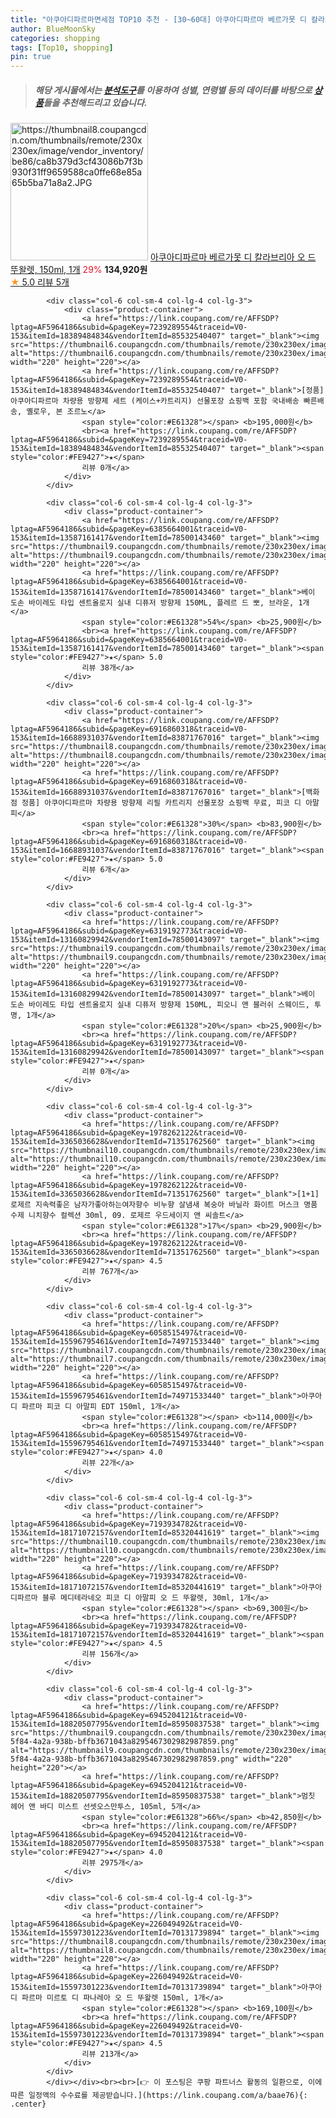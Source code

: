 ```yaml
---
title: "아쿠아디파르마면세점 TOP10 추천 - [30~60대] 아쿠아디파르마 베르가못 디 칼라브리아 오 드 뚜왈렛, 150ml, 1개"
author: BlueMoonSky
categories: shopping
tags: [Top10, shopping]
pin: true
---
```


> ##### 해당 게시물에서는 [**분석도구**](https://itemscout.io/)를 이용하여 **성별**, **연령별** 등의 데이터를 바탕으로 [**상품**](https://link.coupang.com/a/baae76)들을 추천해드리고 있습니다.
<div class="container"><div class="row">
            <div class="col-6 col-sm-4 col-lg-4 col-lg-3">
                <div class="product-container">
                    <a href="https://link.coupang.com/re/AFFSDP?lptag=AF5964186&subid=&pageKey=7152055906&traceid=V0-153&itemId=18171174393&vendorItemId=85320538789" target="_blank"><img src="https://thumbnail8.coupangcdn.com/thumbnails/remote/230x230ex/image/vendor_inventory/be86/ca8b379d3cf43086b7f3b930f31ff9659588ca0ffe68e85a65b5ba71a8a2.JPG" alt="https://thumbnail8.coupangcdn.com/thumbnails/remote/230x230ex/image/vendor_inventory/be86/ca8b379d3cf43086b7f3b930f31ff9659588ca0ffe68e85a65b5ba71a8a2.JPG" width="220" height="220"></a>
                    <a href="https://link.coupang.com/re/AFFSDP?lptag=AF5964186&subid=&pageKey=7152055906&traceid=V0-153&itemId=18171174393&vendorItemId=85320538789" target="_blank">아쿠아디파르마 베르가못 디 칼라브리아 오 드 뚜왈렛, 150ml, 1개</a>
                    <span style="color:#E61328">29%</span> <b>134,920원</b>
                    <br><a href="https://link.coupang.com/re/AFFSDP?lptag=AF5964186&subid=&pageKey=7152055906&traceid=V0-153&itemId=18171174393&vendorItemId=85320538789" target="_blank"><span style="color:#FE9427">★</span> 5.0
                    리뷰 5개</a>
                </div>
            </div>
            
            <div class="col-6 col-sm-4 col-lg-4 col-lg-3">
                <div class="product-container">
                    <a href="https://link.coupang.com/re/AFFSDP?lptag=AF5964186&subid=&pageKey=7239289554&traceid=V0-153&itemId=18389484834&vendorItemId=85532540407" target="_blank"><img src="https://thumbnail6.coupangcdn.com/thumbnails/remote/230x230ex/image/vendor_inventory/db3c/19df1739aca3b6c19f3c1be280489092e114177a639b7ec2cc771bf82ad6.jpg" alt="https://thumbnail6.coupangcdn.com/thumbnails/remote/230x230ex/image/vendor_inventory/db3c/19df1739aca3b6c19f3c1be280489092e114177a639b7ec2cc771bf82ad6.jpg" width="220" height="220"></a>
                    <a href="https://link.coupang.com/re/AFFSDP?lptag=AF5964186&subid=&pageKey=7239289554&traceid=V0-153&itemId=18389484834&vendorItemId=85532540407" target="_blank">[정품] 아쿠아디파르마 차량용 방향제 세트 (케이스+카트리지) 선물포장 쇼핑백 포함 국내배송 빠른배송, 옐로우, 본 조르노</a>
                    <span style="color:#E61328"></span> <b>195,000원</b>
                    <br><a href="https://link.coupang.com/re/AFFSDP?lptag=AF5964186&subid=&pageKey=7239289554&traceid=V0-153&itemId=18389484834&vendorItemId=85532540407" target="_blank"><span style="color:#FE9427">★</span> 
                    리뷰 0개</a>
                </div>
            </div>
            
            <div class="col-6 col-sm-4 col-lg-4 col-lg-3">
                <div class="product-container">
                    <a href="https://link.coupang.com/re/AFFSDP?lptag=AF5964186&subid=&pageKey=6385664001&traceid=V0-153&itemId=13587161417&vendorItemId=78500143460" target="_blank"><img src="https://thumbnail9.coupangcdn.com/thumbnails/remote/230x230ex/image/vendor_inventory/90d8/c6e7cb493678dadc52199148f753825bfe41a835fff953604db9c98bf54b.jpg" alt="https://thumbnail9.coupangcdn.com/thumbnails/remote/230x230ex/image/vendor_inventory/90d8/c6e7cb493678dadc52199148f753825bfe41a835fff953604db9c98bf54b.jpg" width="220" height="220"></a>
                    <a href="https://link.coupang.com/re/AFFSDP?lptag=AF5964186&subid=&pageKey=6385664001&traceid=V0-153&itemId=13587161417&vendorItemId=78500143460" target="_blank">베이 도손 바이레도 타입 센트올로지 실내 디퓨저 방향제 150ML, 플레르 드 뽀, 브라운, 1개</a>
                    <span style="color:#E61328">54%</span> <b>25,900원</b>
                    <br><a href="https://link.coupang.com/re/AFFSDP?lptag=AF5964186&subid=&pageKey=6385664001&traceid=V0-153&itemId=13587161417&vendorItemId=78500143460" target="_blank"><span style="color:#FE9427">★</span> 5.0
                    리뷰 38개</a>
                </div>
            </div>
            
            <div class="col-6 col-sm-4 col-lg-4 col-lg-3">
                <div class="product-container">
                    <a href="https://link.coupang.com/re/AFFSDP?lptag=AF5964186&subid=&pageKey=6916860318&traceid=V0-153&itemId=16688931037&vendorItemId=83871767016" target="_blank"><img src="https://thumbnail8.coupangcdn.com/thumbnails/remote/230x230ex/image/vendor_inventory/c926/b61060a7f97867244df823ee8e322fe67c03771ffcd2ed5bcfddccfbb3a3.jpg" alt="https://thumbnail8.coupangcdn.com/thumbnails/remote/230x230ex/image/vendor_inventory/c926/b61060a7f97867244df823ee8e322fe67c03771ffcd2ed5bcfddccfbb3a3.jpg" width="220" height="220"></a>
                    <a href="https://link.coupang.com/re/AFFSDP?lptag=AF5964186&subid=&pageKey=6916860318&traceid=V0-153&itemId=16688931037&vendorItemId=83871767016" target="_blank">[백화점 정품] 아쿠아디파르마 차량용 방향제 리필 카트리지 선물포장 쇼핑백 무료, 피코 디 아말피</a>
                    <span style="color:#E61328">30%</span> <b>83,900원</b>
                    <br><a href="https://link.coupang.com/re/AFFSDP?lptag=AF5964186&subid=&pageKey=6916860318&traceid=V0-153&itemId=16688931037&vendorItemId=83871767016" target="_blank"><span style="color:#FE9427">★</span> 5.0
                    리뷰 6개</a>
                </div>
            </div>
            
            <div class="col-6 col-sm-4 col-lg-4 col-lg-3">
                <div class="product-container">
                    <a href="https://link.coupang.com/re/AFFSDP?lptag=AF5964186&subid=&pageKey=6319192773&traceid=V0-153&itemId=13160829942&vendorItemId=78500143097" target="_blank"><img src="https://thumbnail9.coupangcdn.com/thumbnails/remote/230x230ex/image/vendor_inventory/90d8/c6e7cb493678dadc52199148f753825bfe41a835fff953604db9c98bf54b.jpg" alt="https://thumbnail9.coupangcdn.com/thumbnails/remote/230x230ex/image/vendor_inventory/90d8/c6e7cb493678dadc52199148f753825bfe41a835fff953604db9c98bf54b.jpg" width="220" height="220"></a>
                    <a href="https://link.coupang.com/re/AFFSDP?lptag=AF5964186&subid=&pageKey=6319192773&traceid=V0-153&itemId=13160829942&vendorItemId=78500143097" target="_blank">베이 도손 바이레도 타입 센트올로지 실내 디퓨저 방향제 150ML, 피오니 앤 블러쉬 스웨이드, 투명, 1개</a>
                    <span style="color:#E61328">20%</span> <b>25,900원</b>
                    <br><a href="https://link.coupang.com/re/AFFSDP?lptag=AF5964186&subid=&pageKey=6319192773&traceid=V0-153&itemId=13160829942&vendorItemId=78500143097" target="_blank"><span style="color:#FE9427">★</span> 
                    리뷰 0개</a>
                </div>
            </div>
            
            <div class="col-6 col-sm-4 col-lg-4 col-lg-3">
                <div class="product-container">
                    <a href="https://link.coupang.com/re/AFFSDP?lptag=AF5964186&subid=&pageKey=1978262122&traceid=V0-153&itemId=3365036628&vendorItemId=71351762560" target="_blank"><img src="https://thumbnail10.coupangcdn.com/thumbnails/remote/230x230ex/image/vendor_inventory/1006/2881d34153c5ce41e95ea219e77f8fe444b69b9f3d1746eada0c0c7047b6.jpg" alt="https://thumbnail10.coupangcdn.com/thumbnails/remote/230x230ex/image/vendor_inventory/1006/2881d34153c5ce41e95ea219e77f8fe444b69b9f3d1746eada0c0c7047b6.jpg" width="220" height="220"></a>
                    <a href="https://link.coupang.com/re/AFFSDP?lptag=AF5964186&subid=&pageKey=1978262122&traceid=V0-153&itemId=3365036628&vendorItemId=71351762560" target="_blank">[1+1] 로제르 지속력좋은 남자가좋아하는여자향수 비누향 살냄새 복숭아 바닐라 화이트 머스크 명품 수제 니치향수 컬렉션 30ml, 09. 로제르 우드세이지 앤 씨솔트</a>
                    <span style="color:#E61328">17%</span> <b>29,900원</b>
                    <br><a href="https://link.coupang.com/re/AFFSDP?lptag=AF5964186&subid=&pageKey=1978262122&traceid=V0-153&itemId=3365036628&vendorItemId=71351762560" target="_blank"><span style="color:#FE9427">★</span> 4.5
                    리뷰 767개</a>
                </div>
            </div>
            
            <div class="col-6 col-sm-4 col-lg-4 col-lg-3">
                <div class="product-container">
                    <a href="https://link.coupang.com/re/AFFSDP?lptag=AF5964186&subid=&pageKey=6058515497&traceid=V0-153&itemId=15596795461&vendorItemId=74971533440" target="_blank"><img src="https://thumbnail7.coupangcdn.com/thumbnails/remote/230x230ex/image/vendor_inventory/4342/e1ae7cc251aae9ce02c2c7f2da3f6ae28b23226e30f834f07f25098b7e66.jpg" alt="https://thumbnail7.coupangcdn.com/thumbnails/remote/230x230ex/image/vendor_inventory/4342/e1ae7cc251aae9ce02c2c7f2da3f6ae28b23226e30f834f07f25098b7e66.jpg" width="220" height="220"></a>
                    <a href="https://link.coupang.com/re/AFFSDP?lptag=AF5964186&subid=&pageKey=6058515497&traceid=V0-153&itemId=15596795461&vendorItemId=74971533440" target="_blank">아쿠아 디 파르마 피코 디 아말피 EDT 150ml, 1개</a>
                    <span style="color:#E61328"></span> <b>114,000원</b>
                    <br><a href="https://link.coupang.com/re/AFFSDP?lptag=AF5964186&subid=&pageKey=6058515497&traceid=V0-153&itemId=15596795461&vendorItemId=74971533440" target="_blank"><span style="color:#FE9427">★</span> 4.0
                    리뷰 22개</a>
                </div>
            </div>
            
            <div class="col-6 col-sm-4 col-lg-4 col-lg-3">
                <div class="product-container">
                    <a href="https://link.coupang.com/re/AFFSDP?lptag=AF5964186&subid=&pageKey=7193934782&traceid=V0-153&itemId=18171072157&vendorItemId=85320441619" target="_blank"><img src="https://thumbnail10.coupangcdn.com/thumbnails/remote/230x230ex/image/vendor_inventory/7580/868d3e642d7ac53eef7b587b881d534b462fed4f5792cf5c14447a0b2f5e.JPG" alt="https://thumbnail10.coupangcdn.com/thumbnails/remote/230x230ex/image/vendor_inventory/7580/868d3e642d7ac53eef7b587b881d534b462fed4f5792cf5c14447a0b2f5e.JPG" width="220" height="220"></a>
                    <a href="https://link.coupang.com/re/AFFSDP?lptag=AF5964186&subid=&pageKey=7193934782&traceid=V0-153&itemId=18171072157&vendorItemId=85320441619" target="_blank">아쿠아디파르마 블루 메디테라네오 피코 디 아말피 오 드 뚜왈렛, 30ml, 1개</a>
                    <span style="color:#E61328"></span> <b>69,300원</b>
                    <br><a href="https://link.coupang.com/re/AFFSDP?lptag=AF5964186&subid=&pageKey=7193934782&traceid=V0-153&itemId=18171072157&vendorItemId=85320441619" target="_blank"><span style="color:#FE9427">★</span> 4.5
                    리뷰 156개</a>
                </div>
            </div>
            
            <div class="col-6 col-sm-4 col-lg-4 col-lg-3">
                <div class="product-container">
                    <a href="https://link.coupang.com/re/AFFSDP?lptag=AF5964186&subid=&pageKey=6945204121&traceid=V0-153&itemId=18820507795&vendorItemId=85950837538" target="_blank"><img src="https://thumbnail9.coupangcdn.com/thumbnails/remote/230x230ex/image/retail/images/68684a78-5f84-4a2a-938b-bffb3671043a8295467302982987859.png" alt="https://thumbnail9.coupangcdn.com/thumbnails/remote/230x230ex/image/retail/images/68684a78-5f84-4a2a-938b-bffb3671043a8295467302982987859.png" width="220" height="220"></a>
                    <a href="https://link.coupang.com/re/AFFSDP?lptag=AF5964186&subid=&pageKey=6945204121&traceid=V0-153&itemId=18820507795&vendorItemId=85950837538" target="_blank">멈칫 헤어 앤 바디 미스트 선셋오스만투스, 105ml, 5개</a>
                    <span style="color:#E61328">66%</span> <b>42,850원</b>
                    <br><a href="https://link.coupang.com/re/AFFSDP?lptag=AF5964186&subid=&pageKey=6945204121&traceid=V0-153&itemId=18820507795&vendorItemId=85950837538" target="_blank"><span style="color:#FE9427">★</span> 4.0
                    리뷰 2975개</a>
                </div>
            </div>
            
            <div class="col-6 col-sm-4 col-lg-4 col-lg-3">
                <div class="product-container">
                    <a href="https://link.coupang.com/re/AFFSDP?lptag=AF5964186&subid=&pageKey=226049492&traceid=V0-153&itemId=15597301223&vendorItemId=70131739894" target="_blank"><img src="https://thumbnail8.coupangcdn.com/thumbnails/remote/230x230ex/image/vendor_inventory/5227/5bf394b02535928d42f0f858088c05be7cca412a9bd0de236e0f88808bc7.jpg" alt="https://thumbnail8.coupangcdn.com/thumbnails/remote/230x230ex/image/vendor_inventory/5227/5bf394b02535928d42f0f858088c05be7cca412a9bd0de236e0f88808bc7.jpg" width="220" height="220"></a>
                    <a href="https://link.coupang.com/re/AFFSDP?lptag=AF5964186&subid=&pageKey=226049492&traceid=V0-153&itemId=15597301223&vendorItemId=70131739894" target="_blank">아쿠아 디 파르마 미르토 디 파나레아 오 드 뚜왈렛 150ml, 1개</a>
                    <span style="color:#E61328"></span> <b>169,100원</b>
                    <br><a href="https://link.coupang.com/re/AFFSDP?lptag=AF5964186&subid=&pageKey=226049492&traceid=V0-153&itemId=15597301223&vendorItemId=70131739894" target="_blank"><span style="color:#FE9427">★</span> 4.5
                    리뷰 213개</a>
                </div>
            </div>
            </div></div><br><br>[👉 이 포스팅은 쿠팡 파트너스 활동의 일환으로, 이에 따른 일정액의 수수료를 제공받습니다.](https://link.coupang.com/a/baae76){: .center}